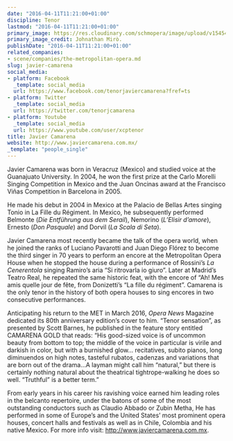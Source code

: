 ```yaml
---
date: "2016-04-11T11:21:00+01:00"
discipline: Tenor
lastmod: "2016-04-11T11:21:00+01:00"
primary_image: https://res.cloudinary.com/schmopera/image/upload/v1545409169/media/webhook-uploads/1460369935105/2016-04-11---Javier-Camarena.jpg.jpg
primary_image_credit: Johnathan Mirò.
publishDate: "2016-04-11T11:21:00+01:00"
related_companies:
- scene/companies/the-metropolitan-opera.md
slug: javier-camarena
social_media:
- platform: Facebook
  _template: social_media
  url: https://www.facebook.com/tenorjaviercamarena?fref=ts
- platform: Twitter
  _template: social_media
  url: https://twitter.com/tenorjcamarena
- platform: Youtube
  _template: social_media
  url: https://www.youtube.com/user/xcptenor
title: Javier Camarena
website: http://www.javiercamarena.com.mx/
_template: "people_single"
---
```


Javier Camarena was born in Veracruz (Mexico) and studied voice at the Guanajuato University. In 2004, he won the first prize at the Carlo Morelli Singing Competition in Mexico and the Juan Oncinas award at the Francisco Viñas Competition in Barcelona in 2005.

He made his debut in 2004 in Mexico at the Palacio de Bellas Artes singing Tonio in La Fille du Régiment. In Mexico, he subsequently performed Belmonte (*Die Entführung aus dem Serail*), Nemorino (*L’Elisir d’amore*), Ernesto (*Don Pasquale*) and Dorvil (*La Scala di Seta*).

Javier Camarena most recently became the talk of the opera world, when he joined the ranks of Luciano Pavarotti and Juan Diego Flórez to become the third singer in 70 years to perform an encore at the Metropolitan Opera House when he stopped the house during a performance of Rossini’s *La Cenerentola* singing Ramiro’s aria “Si ritrovarla io giuro”. Later at Madrid’s Teatro Real, he repeated the same historic feat, with the encore of “Ah! Mes amis quelle jour de fête, from Donizetti’s “La fille du régiment”. Camarena is the only tenor in the history of both opera houses to sing encores in two consecutive performances.

Anticipating his return to the MET in March 2016, *Opera News* Magazine dedicated its 80th anniversary edition’s cover to him. “Tenor sensation”, as presented by Scott Barnes, he published in the feature story entitled CAMARENA GOLD that reads: “His good-sized voice is of uncommon beauty from bottom to top; the middle of the voice in particular is virile and darkish in color, but with a burnished glow… recitatives, subito pianos, long diminuendos on high notes, tasteful rubatos, cadenzas and variations that are born out of the drama…A layman might call him “natural,” but there is certainly nothing natural about the theatrical tightrope-walking he does so well. “Truthful” is a better term.”

From early years in his career his ravishing voice earned him leading roles in the belcanto repertoire, under the batons of some of the most outstanding conductors such as Claudio Abbado or Zubin Metha, He has performed in some of Europe’s and the United States’ most prominent opera houses, concert halls and festivals as well as in Chile, Colombia and his native Mexico. For more info visit: http://www.javiercamarena.com.mx.

